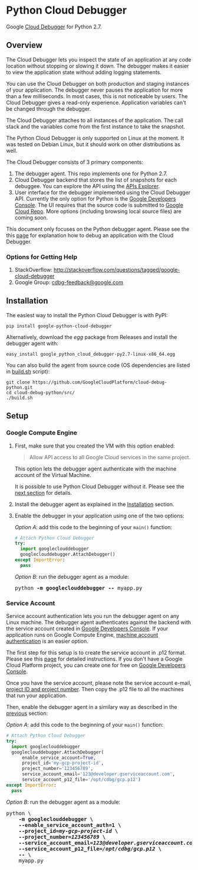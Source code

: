 # Python Cloud Debugger

Google [Cloud Debugger](https://cloud.google.com/tools/cloud-debugger/) for
Python 2.7.

## Overview

The Cloud Debugger lets you inspect the state of an application at any code
location without stopping or slowing it down. The debugger makes it easier to
view the application state without adding logging statements.

You can use the Cloud Debugger on both production and staging instances of your
application. The debugger never pauses the application for more than a few
milliseconds. In most cases, this is not noticeable by users. The Cloud Debugger
gives a read-only experience. Application variables can't be changed through the
debugger.

The Cloud Debugger attaches to all instances of the application. The call stack
and the variables come from the first instance to take the snapshot.

The Python Cloud Debugger is only supported on Linux at the moment. It was tested
on Debian Linux, but it should work on other distributions as well.

The Cloud Debugger consists of 3 primary components:

1.  The debugger agent. This repo implements one for Python 2.7.
2.  Cloud Debugger backend that stores the list of snapshots for each debuggee.
    You can explore the API using the
    [APIs Explorer](https://developers.google.com/apis-explorer/#p/clouddebugger/v2/).
3.  User interface for the debugger implemented using the Cloud Debugger API.
    Currently the only option for Python is the
    [Google Developers Console](https://console.developers.google.com). The
    UI requires that the source code is submitted to
    [Google Cloud Repo](https://cloud.google.com/tools/repo/cloud-repositories/).
    More options (including browsing local source files) are coming soon.

This document only focuses on the Python debugger agent. Please see the
this [page](https://cloud.google.com/tools/cloud-debugger/debugging) for
explanation how to debug an application with the Cloud Debugger.

### Options for Getting Help

1.  StackOverflow: http://stackoverflow.com/questions/tagged/google-cloud-debugger
2.  Google Group: cdbg-feedback@google.com

## Installation

The easiest way to install the Python Cloud Debugger is with PyPI:

```shell
pip install google-python-cloud-debugger
```

Alternatively, download the *egg* package from Releases and install the debugger
agent with:

```shell
easy_install google_python_cloud_debugger-py2.7-linux-x86_64.egg
```

You can also build the agent from source code (OS dependencies are listed in
[build.sh](https://github.com/GoogleCloudPlatform/cloud-debug-python/blob/master/src/build.sh)
script):

```shell
git clone https://github.com/GoogleCloudPlatform/cloud-debug-python.git
cd cloud-debug-python/src/
./build.sh
```

## Setup

### Google Compute Engine

1.  First, make sure that you created the VM with this option enabled:

    > Allow API access to all Google Cloud services in the same project.

    This option lets the debugger agent authenticate with the machine account
    of the Virtual Machine.

    It is possible to use Python Cloud Debugger without it. Please see the
    [next section](#Service_Account) for details.

1.  Install the debugger agent as explained in the [Installation](#Installation)
    section.

2.  Enable the debugger in your application using one of the two options:

    _Option A_: add this code to the beginning of your `main()` function:

    ```python
    # Attach Python Cloud Debugger
    try:
      import googleclouddebugger
      googleclouddebugger.AttachDebugger()
    except ImportError:
      pass
    ```

    _Option B_: run the debugger agent as a module:

    <pre>
    python <b>-m googleclouddebugger --</b> myapp.py
    </pre>

### Service Account

Service account authentication lets you run the debugger agent on any Linux
machine. The debugger agent authenticates against the backend with the service
account created in
[Google Developers Console](https://console.developers.google.com). If your
application runs on Google Compute Engine,
[machine account authentication](#Google_Compute_Engine) is an easier option.

The first step for this setup is to create the service account in .p12 format.
Please see this [page](https://cloud.google.com/storage/docs/authentication?hl=en#generating-a-private-key)
for detailed instructions. If you don't have a Google Cloud Platform project,
you can create one for free on [Google Developers Console](https://console.developers.google.com).

Once you have the service account, please note the service account e-mail,
[project ID and project number](https://developers.google.com/console/help/new/#projectnumber).
Then copy the .p12 file to all the machines that run your application.

Then, enable the debugger agent in a similary way as described in
the [previous](#Google_Compute_Engine) section:

_Option A_: add this code to the beginning of your `main()` function:

```python
# Attach Python Cloud Debugger
try:
  import googleclouddebugger
  googleclouddebugger.AttachDebugger(
      enable_service_account=True,
      project_id='my-gcp-project-id',
      project_number='123456789',
      service_account_email='123@developer.gserviceaccount.com',
      service_account_p12_file='/opt/cdbg/gcp.p12')
except ImportError:
  pass
```

_Option B_: run the debugger agent as a module:

<pre>
python \
    <b>-m googleclouddebugger \
    --enable_service_account_auth=1 \
    --project_id=<i>my-gcp-project-id</i> \
    --project_number=<i>123456789</i> \
    --service_account_email=<i>123@developer.gserviceaccount.com</i> \
    --service_account_p12_file=<i>/opt/cdbg/gcp.p12</i> \
    --</b> \
    myapp.py
</pre>
